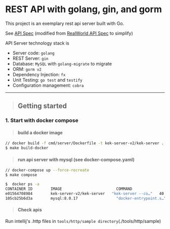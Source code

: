 # REST API with golang, gin, and gorm  
This project is an exemplary rest api server built with Go.

See [API Spec](./api.md) (modified from [RealWorld API Spec](https://github.com/gothinkster/realworld/tree/master/api) to simplify)  

API Server technology stack is  

- Server code: `golang`
- REST Server: `gin`
- Database: `MySQL` with `golang-migrate` to migrate  
- ORM: `gorm v2`  
- Dependency Injection: `fx`  
- Unit Testing: `go test` and `testify`
- Configuration management: `cobra`

---  

> ## Getting started  

### 1. Start with docker compose  

> ####  build a docker image  

```bash
// docker build -f cmd/server/Dockerfile -t kek-server-v2/kek-server .
$ make build-docker
``` 

> #### run api server with mysql (see docker-compose.yaml)  

```bash
// docker-compose up --force-recreate
$ make compose

$  docker ps -a
CONTAINER ID        IMAGE                        COMMAND                  CREATED             STATUS              PORTS                               NAMES
e01564708984        kek-server-v2/kek-server   "kek-server --co…"   40 seconds ago      Up 39 seconds       0.0.0.0:3000->3000/tcp              kek-server
105cb25b6d3a        mysql:8.0.17                 "docker-entrypoint.s…"   40 seconds ago      Up 39 seconds       0.0.0.0:5432->5432/tcp, 54320/tcp   my-postgres
```  

> #### Check apis  

Run intellij's .http files in `tools/http/sample directory`(./tools/http/sample)  